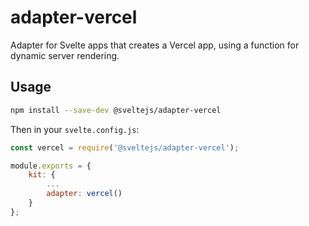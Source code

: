 # adapter-vercel

Adapter for Svelte apps that creates a Vercel app, using a function for dynamic server rendering.

## Usage

```sh
npm install --save-dev @sveltejs/adapter-vercel
```

Then in your `svelte.config.js`:

```js
const vercel = require('@sveltejs/adapter-vercel');

module.exports = {
	kit: {
		...
		adapter: vercel()
	}
};
```
